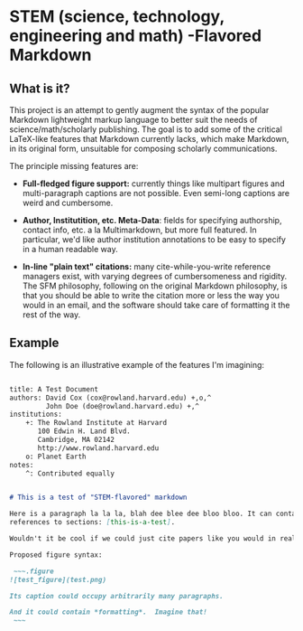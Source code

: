 
# STEM (science, technology, engineering and math) -Flavored Markdown

## What is it?

This project is an attempt to gently augment the syntax of the popular Markdown lightweight markup language to better suit the needs of science/math/scholarly publishing.  The goal is to add some of the critical LaTeX-like features that Markdown currently lacks, which make Markdown, in its original form, unsuitable for composing scholarly communications.

The principle missing features are:

* **Full-fledged figure support:** currently things like multipart figures and multi-paragraph captions are not possible.  Even semi-long captions are weird and cumbersome.

* **Author, Institutition, etc. Meta-Data**: fields for specifying authorship, contact info, etc. a la Multimarkdown, but more full featured.  In particular, we'd like author institution annotations to be easy to specify in a human readable way.

* **In-line "plain text" citations:** many cite-while-you-write reference managers exist, with varying degrees of cumbersomeness and rigidity.  The SFM philosophy, following on the original Markdown philosophy, is that you should be able to write the citation more or less the way you would in an email, and the software should take care of formatting it the rest of the way.

## Example

The following is an illustrative example of the features I'm imagining:

```markdown

title: A Test Document
authors: David Cox (cox@rowland.harvard.edu) +,o,^
		 John Doe (doe@rowland.harvard.edu) +,^
institutions:
	+: The Rowland Institute at Harvard
	   100 Edwin H. Land Blvd.
	   Cambridge, MA 02142
	   http://www.rowland.harvard.edu
	o: Planet Earth
notes:
	^: Contributed equally


# This is a test of "STEM-flavored" markdown

Here is a paragraph la la la, blah dee blee dee bloo bloo. It can contain
references to sections: [this-is-a-test].

Wouldn't it be cool if we could just cite papers like you would in real life [Cox et al., 2011].  Ambiguous matches could be resolved via interactive queries (possibly even run lint-style in the editor) and "letter"-style citations [Cox et al., 2007b]

Proposed figure syntax:

 ~~~.figure
![test_figure](test.png)

Its caption could occupy arbitrarily many paragraphs.

And it could contain *formatting*.  Imagine that!
 ~~~


```